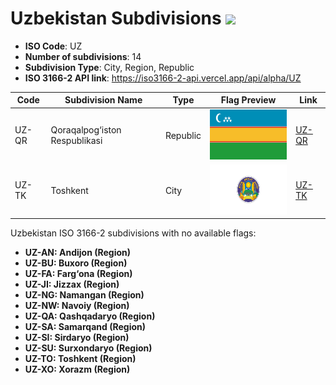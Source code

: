 # Uzbekistan Subdivisions ![](https://flagcdn.com/h40/uz.png)

- **ISO Code**: UZ
- **Number of subdivisions**: 14
- **Subdivision Type**: City, Region, Republic
- **ISO 3166-2 API link**: https://iso3166-2-api.vercel.app/api/alpha/UZ

| Code  | Subdivision Name         | Type | Flag Preview | Link |
|-------|--------------------------|--------------| -------------- |----------|
| UZ-QR | Qoraqalpog‘iston Respublikasi | Republic | <img src='https://raw.githubusercontent.com/amckenna41/iso3166-flag-icons/main/iso3166-2-icons/UZ/UZ-QR.svg' height='80'> | [UZ-QR](https://github.com/amckenna41/iso3166-flag-icons/blob/main/iso3166-2-icons/UZ/UZ-QR.svg) |
| UZ-TK | Toshkent | City | <img src='https://raw.githubusercontent.com/amckenna41/iso3166-flag-icons/main/iso3166-2-icons/UZ/UZ-TK.svg' height='80'> | [UZ-TK](https://github.com/amckenna41/iso3166-flag-icons/blob/main/iso3166-2-icons/UZ/UZ-TK.svg) |

Uzbekistan ISO 3166-2 subdivisions with no available flags:

* **UZ-AN: Andijon (Region)**
* **UZ-BU: Buxoro (Region)**
* **UZ-FA: Farg‘ona (Region)**
* **UZ-JI: Jizzax (Region)**
* **UZ-NG: Namangan (Region)**
* **UZ-NW: Navoiy (Region)**
* **UZ-QA: Qashqadaryo (Region)**
* **UZ-SA: Samarqand (Region)**
* **UZ-SI: Sirdaryo (Region)**
* **UZ-SU: Surxondaryo (Region)**
* **UZ-TO: Toshkent (Region)**
* **UZ-XO: Xorazm (Region)**